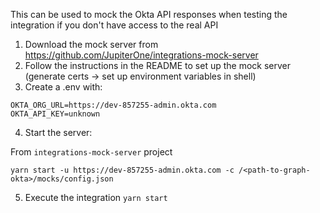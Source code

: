 This can be used to mock the Okta API responses when testing the integration if
you don't have access to the real API

1. Download the mock server from
   https://github.com/JupiterOne/integrations-mock-server
2. Follow the instructions in the README to set up the mock server (generate
   certs -> set up environment variables in shell)
3. Create a .env with:

```
OKTA_ORG_URL=https://dev-857255-admin.okta.com
OKTA_API_KEY=unknown
```

4. Start the server:

From `integrations-mock-server` project

```
yarn start -u https://dev-857255-admin.okta.com -c /<path-to-graph-okta>/mocks/config.json
```

5. Execute the integration `yarn start`
